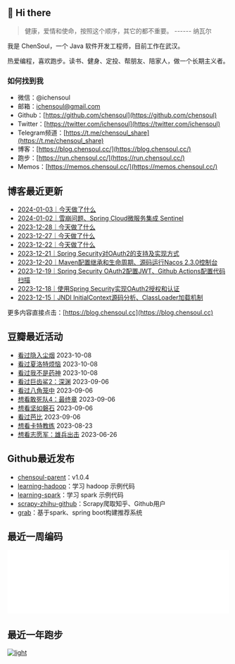 ## 👋 Hi there

> 健康，爱情和使命，按照这个顺序，其它的都不重要。 ------ 纳瓦尔

我是 ChenSoul，一个 Java 软件开发工程师，目前工作在武汉。

热爱编程，喜欢跑步。读书、健身、定投、帮朋友、陪家人，做一个长期主义者。

### 如何找到我

- 微信：@ichensoul
- 邮箱：[ichensoul@gmail.com](mailto:ichensoul@gmail.com)
- Github：[https://github.com/chensoul](https://github.com/chensoul)
- Twitter：[https://twitter.com/ichensoul](https://twitter.com/ichensoul)
- Telegram频道：[https://t.me/chensoul_share](https://t.me/chensoul_share)
- 博客：[https://blog.chensoul.cc/](https://blog.chensoul.cc/)
- 跑步：[https://run.chensoul.cc/](https://run.chensoul.cc/)
- Memos：[https://memos.chensoul.cc/](https://memos.chensoul.cc/)

## 博客最近更新

<!-- blog starts -->
- [2024-01-03｜今天做了什么](https://blog.chensoul.cc/posts/2024/01/03/til/)
- [2024-01-02｜雪崩问题、Spring Cloud微服务集成 Sentinel](https://blog.chensoul.cc/posts/2024/01/02/til/)
- [2023-12-28｜今天做了什么](https://blog.chensoul.cc/posts/2023/12/28/til/)
- [2023-12-27｜今天做了什么](https://blog.chensoul.cc/posts/2023/12/27/til/)
- [2023-12-22｜今天做了什么](https://blog.chensoul.cc/posts/2023/12/22/til/)
- [2023-12-21｜Spring Security对OAuth2的支持及实现方式](https://blog.chensoul.cc/posts/2023/12/21/til/)
- [2023-12-20｜Maven配置继承和生命周期、源码运行Nacos 2.3.0控制台](https://blog.chensoul.cc/posts/2023/12/20/til/)
- [2023-12-19｜Spring Security OAuth2配置JWT、Github Actions配置代码扫描](https://blog.chensoul.cc/posts/2023/12/19/til/)
- [2023-12-18｜使用Spring Security实现OAuth2授权和认证](https://blog.chensoul.cc/posts/2023/12/18/til/)
- [2023-12-15｜JNDI InitialContext源码分析、ClassLoader加载机制](https://blog.chensoul.cc/posts/2023/12/15/til/)
<!-- blog ends -->

更多内容直接点击：[https://blog.chensoul.cc](https://blog.chensoul.cc)

## 豆瓣最近活动

<!-- douban starts -->
- [看过隐入尘烟](http://movie.douban.com/subject/35131346/) 2023-10-08
- [看过夏洛特烦恼](http://movie.douban.com/subject/25964071/) 2023-10-08
- [看过我不是药神](http://movie.douban.com/subject/26752088/) 2023-10-08
- [看过巨齿鲨2：深渊](http://movie.douban.com/subject/34882958/) 2023-09-06
- [看过八角笼中](http://movie.douban.com/subject/35765480/) 2023-09-06
- [想看敢死队4：最终章](http://movie.douban.com/subject/25845297/) 2023-09-06
- [想看坚如磐石](http://movie.douban.com/subject/33447633/) 2023-09-06
- [看过芭比](http://movie.douban.com/subject/4058939/) 2023-09-06
- [想看卡特教练](http://movie.douban.com/subject/1309017/) 2023-08-23
- [想看志愿军：雄兵出击](http://movie.douban.com/subject/35496350/) 2023-06-26
<!-- douban ends -->

## Github最近发布

<!-- recent_releases starts -->
- [chensoul-parent](https://github.com/chensoul/chensoul-parent/releases/tag/v1.0.4)：v1.0.4
- [learning-hadoop](https://github.com/chensoul/learning-hadoop/releases/tag/v0.0.1)：学习 hadoop 示例代码
- [learning-spark](https://github.com/chensoul/learning-spark/releases/tag/v0.0.1)：学习 spark 示例代码
- [scrapy-zhihu-github](https://github.com/chensoul/scrapy-zhihu-github/releases/tag/v0.0.1)：Scrapy爬取知乎、Github用户
- [grab](https://github.com/chensoul/grab/releases/tag/v0.0.1)：基于spark、spring boot构建推荐系统
<!-- recent_releases ends -->

## 最近一周编码

![light](https://raw.githubusercontent.com/chensoul/chensoul/main/images/wakatime_weekly_language_stats.svg#gh-light-mode-only)

## 最近一年跑步

[![light](https://raw.githubusercontent.com/chensoul/running_page/master/assets/github_2023.svg#gh-light-mode-only)](https://run.chensoul.cc)
